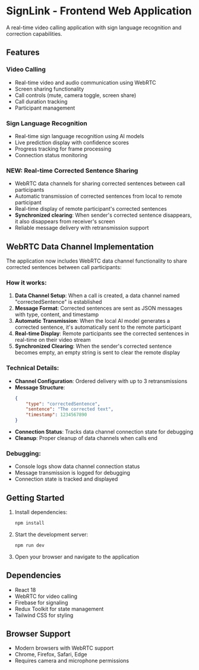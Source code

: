 # SignLink - Frontend Web Application

A real-time video calling application with sign language recognition and correction capabilities.

## Features

### Video Calling

-   Real-time video and audio communication using WebRTC
-   Screen sharing functionality
-   Call controls (mute, camera toggle, screen share)
-   Call duration tracking
-   Participant management

### Sign Language Recognition

-   Real-time sign language recognition using AI models
-   Live prediction display with confidence scores
-   Progress tracking for frame processing
-   Connection status monitoring

### **NEW: Real-time Corrected Sentence Sharing**

-   WebRTC data channels for sharing corrected sentences between call participants
-   Automatic transmission of corrected sentences from local to remote participant
-   Real-time display of remote participant's corrected sentences
-   **Synchronized clearing**: When sender's corrected sentence disappears, it also disappears from receiver's screen
-   Reliable message delivery with retransmission support

## WebRTC Data Channel Implementation

The application now includes WebRTC data channel functionality to share corrected sentences between call participants:

### How it works:

1. **Data Channel Setup**: When a call is created, a data channel named "correctedSentence" is established
2. **Message Format**: Corrected sentences are sent as JSON messages with type, content, and timestamp
3. **Automatic Transmission**: When the local AI model generates a corrected sentence, it's automatically sent to the remote participant
4. **Real-time Display**: Remote participants see the corrected sentences in real-time on their video stream
5. **Synchronized Clearing**: When the sender's corrected sentence becomes empty, an empty string is sent to clear the remote display

### Technical Details:

-   **Channel Configuration**: Ordered delivery with up to 3 retransmissions
-   **Message Structure**:
    ```json
    {
        "type": "correctedSentence",
        "sentence": "The corrected text",
        "timestamp": 1234567890
    }
    ```
-   **Connection Status**: Tracks data channel connection state for debugging
-   **Cleanup**: Proper cleanup of data channels when calls end

### Debugging:

-   Console logs show data channel connection status
-   Message transmission is logged for debugging
-   Connection state is tracked and displayed

## Getting Started

1. Install dependencies:

    ```bash
    npm install
    ```

2. Start the development server:

    ```bash
    npm run dev
    ```

3. Open your browser and navigate to the application

## Dependencies

-   React 18
-   WebRTC for video calling
-   Firebase for signaling
-   Redux Toolkit for state management
-   Tailwind CSS for styling

## Browser Support

-   Modern browsers with WebRTC support
-   Chrome, Firefox, Safari, Edge
-   Requires camera and microphone permissions
